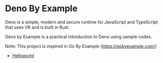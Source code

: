 # Deno By Example

Deno is a simple, modern and secure runtime for JavaScript and TypeScript that uses V8 and is built in Rust.

Deno by Example is a practical introduction to Deno using sample codes.

Note: This project is inspired in Go By Example (https://gobyexample.com/)

* [Helloworld](https://)
